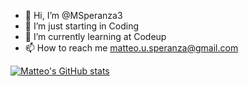 - 👋 Hi, I’m @MSperanza3
- 👀 I’m just starting in Coding
- 🌱 I’m currently learning at Codeup
- 📫 How to reach me matteo.u.speranza@gmail.com

<!---
MSperanza3/MSperanza3 is a ✨ special ✨ repository because its `README.md` (this file) appears on your GitHub profile.
You can click the Preview link to take a look at your changes.
--->
[![Matteo's GitHub stats](https://github-readme-stats.vercel.app/api?username=MSperanza3_icons=true)](https://github.com/anuraghazra/github-readme-stats)

